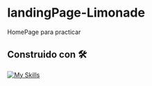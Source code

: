# landingPage-Limonade

HomePage para practicar

## Construido con 🛠️

[![My Skills](https://skillicons.dev/icons?i=html,css,sass)](https://skillicons.dev)

